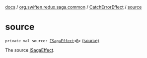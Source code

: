 [docs](../../index.md) / [org.swiften.redux.saga.common](../index.md) / [CatchErrorEffect](index.md) / [source](./source.md)

# source

`private val source: `[`ISagaEffect`](../-i-saga-effect.md)`<`[`R`](index.md#R)`>` [(source)](https://github.com/protoman92/KotlinRedux/tree/master/common/common-saga/src/main/kotlin/org/swiften/redux/saga/common/CatchErrorEffect.kt#L19)

The source [ISagaEffect](../-i-saga-effect.md).

